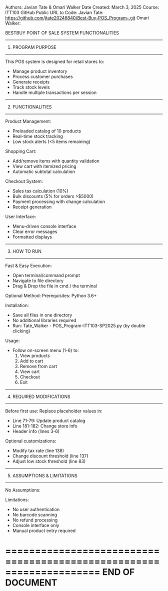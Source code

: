 Authors: Javian Tate & Omari Walker
Date Created: March 3, 2025
Course: ITT103
GitHub Public URL to Code: 
Javian Tate: https://github.com/jtate20246840/Best-Buy-POS_Program-.git
Omari Walker: 


BESTBUY POINT OF SALE SYSTEM FUNCTIONALITIES


--------------------------
1. PROGRAM PURPOSE
--------------------------
This POS system is designed for retail stores to:
- Manage product inventory
- Process customer purchases
- Generate receipts
- Track stock levels
- Handle multiple transactions per session

--------------------------
2. FUNCTIONALITIES
--------------------------
Product Management:
- Preloaded catalog of 10 products
- Real-time stock tracking
- Low stock alerts (<5 items remaining)

Shopping Cart:
- Add/remove items with quantity validation
- View cart with itemized pricing
- Automatic subtotal calculation

Checkout System:
- Sales tax calculation (10%)
- Bulk discounts (5% for orders >$5000)
- Payment processing with change calculation
- Receipt generation

User Interface:
- Menu-driven console interface
- Clear error messages
- Formatted displays

--------------------------
3. HOW TO RUN
--------------------------
Fast & Easy Execution:
- Open terminal/command prompt
- Navigate to file directory
- Drag & Drop the file in cmd / the terminal

Optional Method:
Prerequisites: Python 3.6+

Installation:
- Save all files in one directory
- No additional libraries required
- Run: Tate_Walker - POS_Program-ITT103-SP2025.py (by double clicking) 

Usage:
- Follow on-screen menu (1-6) to:
  1. View products
  2. Add to cart
  3. Remove from cart
  4. View cart
  5. Checkout
  6. Exit

--------------------------
4. REQUIRED MODIFICATIONS
--------------------------
Before first use:
Replace placeholder values in:
- Line 71-79: Update product catalog
- Line 181-182: Change store info
- Header info (lines 3-6)

Optional customizations:
- Modify tax rate (line 138)
- Change discount threshold (line 137)
- Adjust low stock threshold (line 83)

--------------------------
5. ASSUMPTIONS & LIMITATIONS
--------------------------
No Assumptions:

Limitations:
- No user authentication
- No barcode scanning
- No refund processing
- Console interface only
- Manual product entry required

====================================================================
                        END OF DOCUMENT
====================================================================
